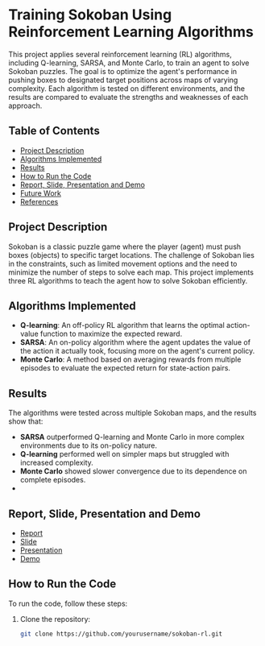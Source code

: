 # Training Sokoban Using Reinforcement Learning Algorithms

This project applies several reinforcement learning (RL) algorithms, including Q-learning, SARSA, and Monte Carlo, to train an agent to solve Sokoban puzzles. The goal is to optimize the agent's performance in pushing boxes to designated target positions across maps of varying complexity. Each algorithm is tested on different environments, and the results are compared to evaluate the strengths and weaknesses of each approach.

## Table of Contents
- [Project Description](#project-description)
- [Algorithms Implemented](#algorithms-implemented)
- [Results](#results)
- [How to Run the Code](#how-to-run-the-code)
- [Report, Slide, Presentation and Demo](#Report,-Slide,-Presentation-and-Demo)
- [Future Work](#future-work)
- [References](#references)

## Project Description

Sokoban is a classic puzzle game where the player (agent) must push boxes (objects) to specific target locations. The challenge of Sokoban lies in the constraints, such as limited movement options and the need to minimize the number of steps to solve each map. This project implements three RL algorithms to teach the agent how to solve Sokoban efficiently.

## Algorithms Implemented
- **Q-learning**: An off-policy RL algorithm that learns the optimal action-value function to maximize the expected reward.
- **SARSA**: An on-policy algorithm where the agent updates the value of the action it actually took, focusing more on the agent's current policy.
- **Monte Carlo**: A method based on averaging rewards from multiple episodes to evaluate the expected return for state-action pairs.

## Results
The algorithms were tested across multiple Sokoban maps, and the results show that:
- **SARSA** outperformed Q-learning and Monte Carlo in more complex environments due to its on-policy nature.
- **Q-learning** performed well on simpler maps but struggled with increased complexity.
- **Monte Carlo** showed slower convergence due to its dependence on complete episodes.
- 
## Report, Slide, Presentation and Demo
- [Report](https://www.overleaf.com/3885843546jyfkxvfssddb#2f5a62)
- [Slide](https://docs.google.com/presentation/d/1d8rmVS76A6P2RxxKpUcQwt28pc14M2Ry/edit#slide=id.p1)
- [Presentation](https://youtu.be/Usfki-qBP5Y)
- [Demo](https://www.youtube.com/watch?v=pHC0bPZa2nY)

## How to Run the Code

To run the code, follow these steps:
1. Clone the repository:
   ```bash
   git clone https://github.com/yourusername/sokoban-rl.git
